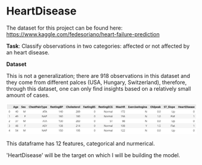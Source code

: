 # HeartDisease

The dataset for this project can be found here:
  https://www.kaggle.com/fedesoriano/heart-failure-prediction
  
**Task**: Classify observations in two categories: affected or not affected by an heart disease.

**Dataset**

This is not a generalization; there are 918 observations in this dataset and they come from different palces (USA, Hungary, Switzerland),
therefore, through this dataset, one can only find insights based on a relatively small amount of cases.

![alt text](https://github.com/Este-code/HeartDisease/blob/main/images/image_1.png)

This dataframe has 12 features, categorical and nurmerical.

'HeartDisease' will be the target on which I will be building the model.

